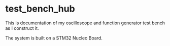 # test\_bench\_hub

This is documentation of my oscilloscope and function generator test bench as I construct it.

The system is built on a STM32 Nucleo Board. 

